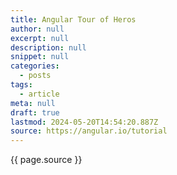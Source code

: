 ```yaml
---
title: Angular Tour of Heros
author: null
excerpt: null
description: null
snippet: null
categories:
  - posts
tags:
  - article
meta: null
draft: true
lastmod: 2024-05-20T14:54:20.887Z
source: https://angular.io/tutorial
---
```


{{ page.source }}
